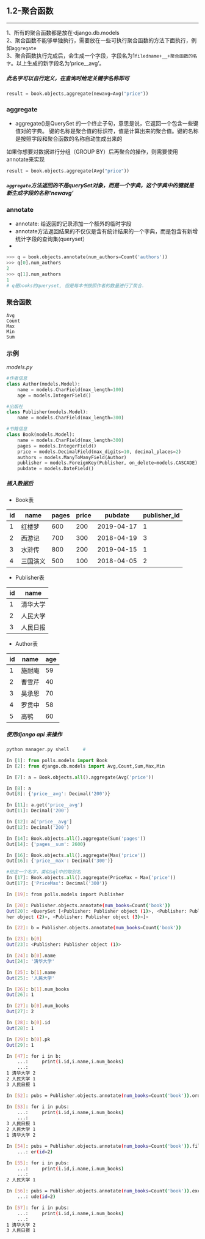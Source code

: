 ## 1.2-聚合函数
---
1、所有的聚合函数都是放在·django.db.models  
2、聚合函数不能够单独执行，需要放在一些可执行聚合函数的方法下面执行，例如`aggregate`   
3、聚合函数执行完成后，会生成一个字段，字段名为1`filedname+__+聚合函数的名字`。以上生成的新字段名为‘price__avg’。
    
##### 此名字可以自行定义，在查询时给定关键字名称即可
```python
result = book.objects,aggregate(newavg=Avg("price"))
```
        
### aggregate
* aggregate()是QuerySet 的一个终止子句，意思是说，它返回一个包含一些键值对的字典。  键的名称是聚合值的标识符，值是计算出来的聚合值。键的名称是按照字段和聚合函数的名称自动生成出来的 

如果你想要对数据进行分组（GROUP BY）后再聚合的操作，则需要使用annotate来实现   
```python
result = book.objects.aggregate(Avg("price"))
```


##### `aggregate`方法返回的不是querySet对象，而是一个字典，这个字典中的键就是新生成字段的名称‘newavg’


### annotate
* annotate: 给返回的记录添加一个额外的临时字段  
* annotate方法返回结果的不仅仅是含有统计结果的一个字典，而是包含有新增统计字段的查询集(queryset）
* 

```python
>>> q = book.objects.annotate(num_authors=Count('authors'))
>>> q[0].num_authors
2
>>> q[1].num_authors
1
# q是books的queryset, 但是每本书按照作者的数量进行了聚合.
```

### 聚合函数

    Avg
    Count
    Max
    Min
    Sum

### 示例

*models.py*
```python
#作者信息
class Author(models.Model):
    name = models.CharField(max_length=100)
    age = models.IntegerField()

#出版社
class Publisher(models.Model):
    name = models.CharField(max_length=300)

#书籍信息
class Book(models.Model):
    name = models.CharField(max_length=300)
    pages = models.IntegerField()
    price = models.DecimalField(max_digits=10, decimal_places=2)
    authors = models.ManyToManyField(Author)
    publisher = models.ForeignKey(Publisher, on_delete=models.CASCADE)
    pubdate = models.DateField()
```
##### 插入数据后
* Book表  

|id |name | pages | price | pubdate | publisher_id |
|-----|------|--------|------|-------|------|
|1 | 红楼梦 | 600 |200 |2019-04-17 | 1  |
|2 | 西游记 | 700 | 300 |2018-04-19 | 3  |
|3 | 水浒传 | 800 | 200 |2019-04-15 | 1 |
|4 | 三国演义  |  500 | 100 | 2018-04-05 | 2 |


* Publisher表  

|id |name |  
|---|---|  
|1 |  清华大学  |
|2  | 人民大学  |
|3   |人民日报  |
    
* Author表  
    
|id | name | age |  
|---|----|-----|  
|1  | 施耐庵| 59  |
|2   |曹雪芹| 40  |
|3   |吴承恩| 70  |
|4  | 罗贯中| 58  |
|5  | 高鹗  |60  |


##### 使用django api 来操作
```bash 
python manager.py shell     #
```
```python
In [1]: from polls.models import Book
In [2]: from django.db.models import Avg,Count,Sum,Max,Min

In [7]: a = Book.objects.all().aggregate(Avg('price'))

In [8]: a
Out[8]: {'price__avg': Decimal('200')}

In [11]: a.get('price__avg')
Out[11]: Decimal('200')

In [12]: a['price__avg']
Out[12]: Decimal('200')

In [14]: Book.objects.all().aggregate(Sum('pages'))
Out[14]: {'pages__sum': 2600}

In [16]: Book.objects.all().aggregate(Max('price'))
Out[16]: {'price__max': Decimal('300')}

#给定一个名字，类似sql中的取别名
In [17]: Book.objects.all().aggregate(PriceMax = Max('price'))
Out[17]: {'PriceMax': Decimal('300')}


```

```bash
In [19]: from polls.models import Publisher

In [20]: Publisher.objects.annotate(num_books=Count('book'))
Out[20]: <QuerySet [<Publisher: Publisher object (1)>, <Publisher: Publis
her object (2)>, <Publisher: Publisher object (3)>]>

In [22]: b = Publisher.objects.annotate(num_books=Count('book'))

In [23]: b[0]
Out[23]: <Publisher: Publisher object (1)>

In [24]: b[0].name
Out[24]: '清华大学'

In [25]: b[1].name
Out[25]: '人民大学'

In [26]: b[1].num_books
Out[26]: 1

In [27]: b[0].num_books
Out[27]: 2

In [28]: b[0].id
Out[28]: 1

In [29]: b[0].pk
Out[29]: 1

In [47]: for i in b:
    ...:     print(i.id,i.name,i.num_books)
    ...: 
1 清华大学 2
2 人民大学 1
3 人民日报 1

In [52]: pubs = Publisher.objects.annotate(num_books=Count('book')).order_by('-id')

In [53]: for i in pubs:
    ...:     print(i.id,i.name,i.num_books)
    ...: 
3 人民日报 1
2 人民大学 1
1 清华大学 2

In [54]: pubs = Publisher.objects.annotate(num_books=Count('book')).filt
    ...: er(id=2)

In [55]: for i in pubs:
    ...:     print(i.id,i.name,i.num_books)
    ...: 
2 人民大学 1

In [56]: pubs = Publisher.objects.annotate(num_books=Count('book')).excl
    ...: ude(id=2)

In [57]: for i in pubs:
    ...:     print(i.id,i.name,i.num_books)
    ...: 
1 清华大学 2
3 人民日报 1

```

